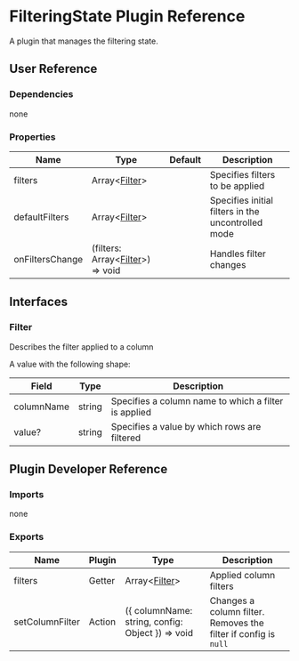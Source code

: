 # FilteringState Plugin Reference

A plugin that manages the filtering state.

## User Reference

### Dependencies

none

### Properties

Name | Type | Default | Description
-----|------|---------|------------
filters | Array&lt;[Filter](#filter)&gt; | | Specifies filters to be applied
defaultFilters | Array&lt;[Filter](#filter)&gt; | | Specifies initial filters in the uncontrolled mode
onFiltersChange | (filters: Array&lt;[Filter](#filter)&gt;) => void | | Handles filter changes

## Interfaces

### Filter

Describes the filter applied to a column

A value with the following shape:

Field | Type | Description
------|------|------------
columnName | string | Specifies a column name to which a filter is applied
value? | string | Specifies a value by which rows are filtered

## Plugin Developer Reference

### Imports

none

### Exports

Name | Plugin | Type | Description
-----|--------|------|------------
filters | Getter | Array&lt;[Filter](#filter)&gt; | Applied column filters
setColumnFilter | Action | ({ columnName: string, config: Object }) => void | Changes a column filter. Removes the filter if config is `null`
